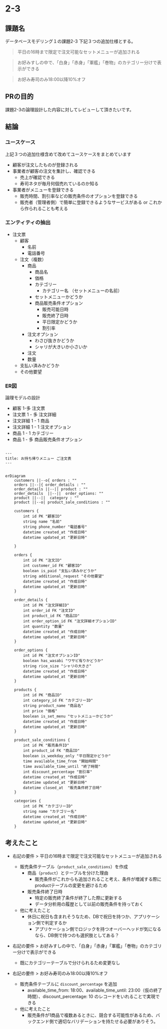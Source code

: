 # 2-3
## 課題名
データベースモデリング１の課題2-3
下記３つの追加仕様とする。
> 平日の16時まで限定で注文可能なセットメニューが追加される

> お好みすしの中で、「白身」「赤身」「軍艦」「巻物」のカテゴリー分けで表示ができる

> お好み寿司のみ18:00以降10%オフ

## PRの目的
課題2-3の論理設計した内容に対してレビューして頂きたいです。

## 結論

### ユースケース
上記３つの追加仕様含めて改めてユースケースをまとめています
- 顧客が注文したものが登録される
- 事業者が顧客の注文を集計し、確認できる
    - 売上が確認できる
    - 寿司ネタが毎月何個売れているのか知る
- 事業者がメニューを登録できる
    - 販売時間、割引率などの販売条件のオプションを登録できる
    - 販売者（管理者側）で簡単に登録できるようなサービスがある or これから作られることも考える



### エンティティの抽出
- 注文票
    - 顧客
        - 名前
        - 電話番号
    - 注文（複数）
        - 商品
            - 商品名
            - 価格
            - カテゴリー
                - カテゴリー名 （セットメニューの名前）
            - セットメニューかどうか
            - 商品販売条件オプション
                - 販売可能日時
                - 販売終了日時
                - 平日限定かどうか
                - 割引率
        - 注文オプション
            - わさび抜きかどうか
            - シャリが大きいか小さいか
        - 注文
        - 数量
    - 支払い済みかどうか
    - その他要望



### ER図
論理モデルの設計
- 顧客 1-多 注文票
- 注文票 1 - 多 注文詳細
- 注文詳細 1 - 1 商品
- 注文詳細 1 - 1 注文オプション
- 商品 1 - 1 カテゴリー
- 商品 1 - 多 商品販売条件オプション





```mermaid

---
title: お持ち帰りメニュー ご注文表
---


erDiagram
    customers ||--o{ orders : ""
    orders ||--|{ order_details : ""
    order_details ||--|| product : ""
    order_details  ||--||  order_options: ""
    product ||--||  category : ""
    product ||--o| product_sale_conditions : ""

    customers {
        int id PK "顧客ID"
        string name "名前"
        string phone_number "電話番号"
        datetime created_at "作成日時"
        datetime updated_at "更新日時"

    }

    orders {
        int id PK "注文ID"
        int customer_id FK "顧客ID"
        boolean is_paid "支払い済みかどうか"
        string additional_request "その他要望"
        datetime created_at "作成日時"
        datetime updated_at "更新日時"
    }

    order_details {
        int id PK "注文詳細ID"
        int order_id FK "注文ID"
        int product_id FK "商品ID"
        int order_option_id FK "注文詳細オプションID"
        int quantity "数量"
        datetime created_at "作成日時"
        datetime updated_at "更新日時"
    }

    order_options {
        int id PK "注文オプションID"
        boolean has_wasabi "ワサビ有りかどうか"
        string rice_size "シャリの大きさ"
        datetime created_at "作成日時"
        datetime updated_at "更新日時"
    }

    products {
        int id PK "商品ID"
        int category_id FK "カテゴリーID"
        string product_name "商品名"
        int price "価格"
        boolean is_set_menu "セットメニューかどうか"
        datetime created_at "作成日時"
        datetime updated_at "更新日時"
    }

    product_sale_conditions {
        int id PK "販売条件ID"
        int product_id FK "商品ID"
        boolean is_weekday_only "平日限定かどうか"
        time available_time_from "開始時間"
        time available_time_until "終了時間"
        int discount_percentage "割引率"
        datetime created_at "作成日時"
        datetime updated_at "更新日時"
        datetime closed_at  "販売条件終了日時"
    }

    categories {
        int id PK "カテゴリーID"
        string name "カテゴリー名"
        datetime created_at "作成日時"
        datetime updated_at "更新日時"
    }
```

## 考えたこと
- 右記の要件 > 平日の16時まで限定で注文可能なセットメニューが追加される
    - 販売条件テーブル（`product_sale_conditions`）を作成
        - 商品（`product`）とテーブルを分けた理由
            - 販売条件がこれからも追加されること考え、条件が増減する際にproductテーブルの変更を避けるため
        - 販売条件終了日時
            - 特定の販売終了条件が終了した際に更新する
            - データ分析用の履歴として以前の販売条件を持っておく
    - 他に考えたこと
        - 休日に祝日も含まれそうなため、DBで祝日を持つか、アプリケーション側で判定するか
            - アプリケーション側でロジックを持つオーバーヘッドが気になるなら、DB側で持つのも選択肢としてある？

- 右記の要件 > お好みすしの中で、「白身」「赤身」「軍艦」「巻物」のカテゴリー分けで表示ができる
    - 既にカテゴリーテーブルで分けられるため変更なし


- 右記の要件 > お好み寿司のみ18:00以降10%オフ
    - 販売条件テーブルに `discount_percentage` を追加
        - available_time_from: 18:00、available_time_until: 23:00（仮の終了時間）、discount_percentage: 10 のレコードをいれることで実現できる
    - 他に考えたこと
        - 販売条件が1商品で複数あるときに、競合する可能性があるため、バックエンド側で適切なバリデーションを持たせる必要がありそう。